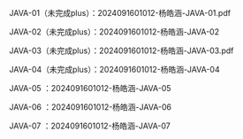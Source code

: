 JAVA-01（未完成plus）：2024091601012-杨皓涵-JAVA-01.pdf
				
JAVA-02（未完成plus）：2024091601012-杨皓涵-JAVA-02

JAVA-03（未完成plus）：2024091601012-杨皓涵-JAVA-03.pdf

JAVA-04（未完成plus）：2024091601012-杨皓涵-JAVA-04

JAVA-05 ：2024091601012-杨皓涵-JAVA-05

JAVA-06 ：2024091601012-杨皓涵-JAVA-06

JAVA-07 ：2024091601012-杨皓涵-JAVA-07
